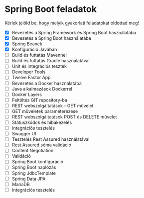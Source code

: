 # Spring Boot feladatok

Kérlek jelöld be, hogy melyik gyakorlati feladatokat oldottad meg!

* [X] Bevezetés a Spring Framework és Spring Boot használatába
* [X] Bevezetés a Spring Boot használatába 
* [X] Spring Beanek
* [X] Konfiguráció Javaban
* [ ] Build és futtatás Mavennel
* [ ] Build és futtatás Gradle használatával
* [ ] Unit és integrációs tesztek
* [ ] Developer Tools
* [ ] Twelve Factor App
* [ ] Bevezetés a Docker használatába
* [ ] Java alkalmazások Dockerrel
* [ ] Docker Layers
* [ ] Feltöltés GIT repository-ba
* [ ] REST webszolgáltatások - GET művelet
* [ ] GET műveletek paraméterezése
* [ ] REST webszolgáltatások POST és DELETE művelet
* [ ] Státuszkódok és hibakezelés
* [ ] Integrációs tesztelés
* [ ] Swagger UI
* [ ] Tesztelés Rest Assured használatával
* [ ] Rest Assured séma validáció
* [ ] Content Negotiation
* [ ] Validáció
* [ ] Spring Boot konfiguráció
* [ ] Spring Boot naplózás
* [ ] Spring JdbcTemplate
* [ ] Spring Data JPA
* [ ] MariaDB
* [ ] Integrációs tesztelés

